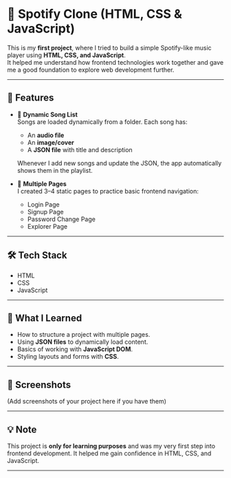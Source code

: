 # 🎵 Spotify Clone (HTML, CSS & JavaScript)

This is my **first project**, where I tried to build a simple Spotify-like music player using **HTML, CSS, and JavaScript**.  
It helped me understand how frontend technologies work together and gave me a good foundation to explore web development further.

---

## 🚀 Features
- 📂 **Dynamic Song List**  
  Songs are loaded dynamically from a folder. Each song has:
  - An **audio file**
  - An **image/cover**
  - A **JSON file** with title and description  

  Whenever I add new songs and update the JSON, the app automatically shows them in the playlist.

- 🔑 **Multiple Pages**  
  I created 3–4 static pages to practice basic frontend navigation:
  - Login Page  
  - Signup Page  
  - Password Change Page  
  - Explorer Page  

---

## 🛠️ Tech Stack
- HTML  
- CSS  
- JavaScript  

---

## 📖 What I Learned
- How to structure a project with multiple pages.  
- Using **JSON files** to dynamically load content.  
- Basics of working with **JavaScript DOM**.  
- Styling layouts and forms with **CSS**.  

---

## 📸 Screenshots
(Add screenshots of your project here if you have them)

---

## 💡 Note
This project is **only for learning purposes** and was my very first step into frontend development. It helped me gain confidence in HTML, CSS, and JavaScript.  

---

